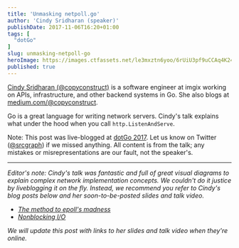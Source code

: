```yaml
---
title: 'Unmasking netpoll.go'
author: 'Cindy Sridharan (speaker)'
publishDate: 2017-11-06T16:20+01:00
tags: [
  "dotGo"
]
slug: unmasking-netpoll-go
heroImage: https://images.ctfassets.net/le3mxztn6yoo/6rUiU3pf9uCCAq4K244wUs/e0855e037b1992d4f110cd40387d7d6d/IMG_0027.JPG
published: true
---
```


[Cindy Sridharan (@copyconstruct)](https://twitter.com/copyconstruct) is a software engineer at imgix working on APIs, infrastructure, and other backend systems in Go. She also blogs at [medium.com/@copyconstruct](https://medium.com/@copyconstruct).

Go is a great language for writing network servers. Cindy's talk explains what under the hood when you call `http.ListenAndServe`.

Note: This post was live-blogged at [dotGo 2017](https://www.dotgo.eu/). Let us know on Twitter ([@srcgraph](https://twitter.com/srcgraph)) if we missed anything. All content is from the talk; any mistakes or misrepresentations are our fault, not the speaker's.

---

*Editor's note: Cindy's talk was fantastic and full of great visual diagrams to explain complex network implementation concepts. We couldn't do it justice by liveblogging it on the fly. Instead, we recommend you refer to Cindy's blog posts below and her soon-to-be-posted slides and talk video.*

- [*The method to epoll's madness*](https://medium.com/@copyconstruct/the-method-to-epolls-madness-d9d2d6378642)
- [*Nonblocking I/O*](https://medium.com/@copyconstruct/nonblocking-i-o-99948ad7c957)

*We will update this post with links to her slides and talk video when they're online.*
